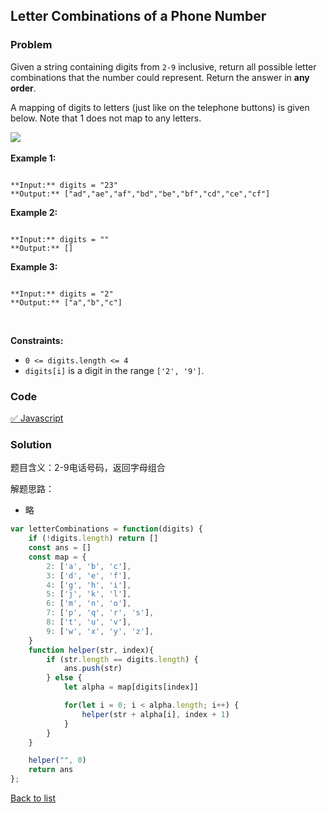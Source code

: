 Letter Combinations of a Phone Number
---
### Problem
Given a string containing digits from `2-9` inclusive, return all possible letter combinations that the number could represent. Return the answer in **any order**.


A mapping of digits to letters (just like on the telephone buttons) is given below. Note that 1 does not map to any letters.


![](https://assets.leetcode.com/uploads/2022/03/15/1200px-telephone-keypad2svg.png)
 


**Example 1:**



```

**Input:** digits = "23"
**Output:** ["ad","ae","af","bd","be","bf","cd","ce","cf"]

```

**Example 2:**



```

**Input:** digits = ""
**Output:** []

```

**Example 3:**



```

**Input:** digits = "2"
**Output:** ["a","b","c"]

```

 


**Constraints:**


* `0 <= digits.length <= 4`
* `digits[i]` is a digit in the range `['2', '9']`.

### Code
[✅ Javascript](./solution.js)
### Solution
题目含义：2-9电话号码，返回字母组合

解题思路：
- 略

```javascript
var letterCombinations = function(digits) {
    if (!digits.length) return []
    const ans = []
    const map = {
        2: ['a', 'b', 'c'],
        3: ['d', 'e', 'f'],
        4: ['g', 'h', 'i'],
        5: ['j', 'k', 'l'],
        6: ['m', 'n', 'o'],
        7: ['p', 'q', 'r', 's'],
        8: ['t', 'u', 'v'],
        9: ['w', 'x', 'y', 'z'],
    }
    function helper(str, index){
        if (str.length == digits.length) {
            ans.push(str)
        } else {
            let alpha = map[digits[index]]

            for(let i = 0; i < alpha.length; i++) {
                helper(str + alpha[i], index + 1)
            }
        }
    }

    helper("", 0)
    return ans
};
```

[Back to list](../README.md)